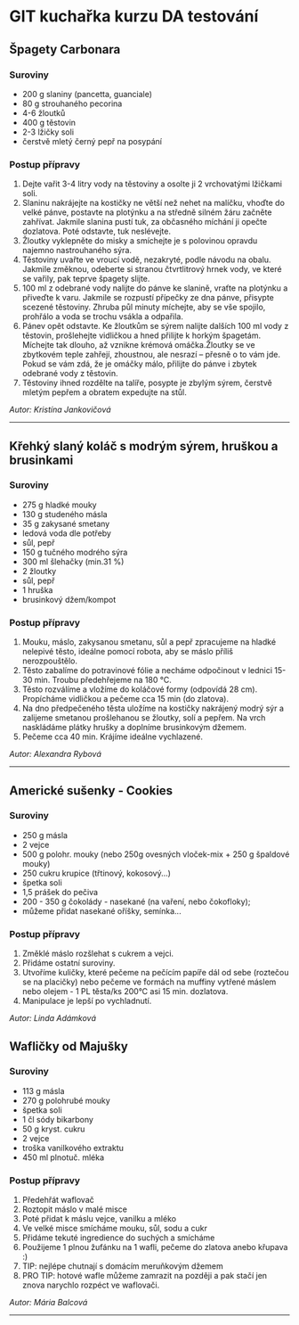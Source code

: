 # GIT kuchařka kurzu DA testování

## Špagety Carbonara

### Suroviny
* 200 g slaniny (pancetta, guanciale)
* 80 g strouhaného pecorina
* 4-6 žloutků
* 400 g těstovin
* 2-3 lžičky soli
* čerstvě mletý černý pepř na posypání

### Postup přípravy
1. Dejte vařit 3-4 litry vody na těstoviny a osolte ji 2 vrchovatými lžičkami soli.
2. Slaninu nakrájejte na kostičky ne větší než nehet na malíčku, vhoďte do velké pánve, postavte na plotýnku a na středně silném žáru začněte zahřívat. Jakmile slanina pustí tuk, za občasného míchání ji opečte dozlatova. Poté odstavte, tuk neslévejte.
3. Žloutky vyklepněte do misky a smíchejte je s polovinou opravdu najemno nastrouhaného sýra.
4. Těstoviny uvařte ve vroucí vodě, nezakryté, podle návodu na obalu. Jakmile změknou, odeberte si stranou čtvrtlitrový hrnek vody, ve které se vařily, pak teprve špagety slijte.
5. 100 ml z odebrané vody nalijte do pánve ke slanině, vraťte na plotýnku a přiveďte k varu. Jakmile se rozpustí přípečky ze dna pánve, přisypte scezené těstoviny. Zhruba půl minuty míchejte, aby se vše spojilo, prohřálo a voda se trochu vsákla a odpařila.
6. Pánev opět odstavte. Ke žloutkům se sýrem nalijte dalších 100 ml vody z těstovin, prošlehejte vidličkou a hned přilijte k horkým špagetám. Míchejte tak dlouho, až vznikne krémová omáčka.Žloutky se ve zbytkovém teple zahřejí, zhoustnou, ale nesrazí – přesně o to vám jde. Pokud se vám zdá, že je omáčky málo, přilijte do pánve i zbytek odebrané vody z těstovin.
7. Těstoviny ihned rozdělte na talíře, posypte je zbylým sýrem, čerstvě mletým pepřem a obratem expedujte na stůl.


_Autor: Kristína Jankovičová_

---

## Křehký slaný koláč s modrým sýrem, hruškou a brusinkami

### Suroviny
* 275 g hladké mouky
* 130 g studeného másla
* 35 g zakysané smetany
* ledová voda dle potřeby
* sůl, pepř
* 150 g tučného modrého sýra
* 300 ml šlehačky (min.31 %)
* 2 žloutky
* sůl, pepř
* 1 hruška
* brusinkový džem/kompot

### Postup přípravy
1. Mouku, máslo, zakysanou smetanu, sůl a pepř zpracujeme na hladké nelepivé těsto, ideálne pomocí robota, aby se máslo příliš nerozpouštělo. 
2. Těsto zabalíme do potravinové fólie a necháme odpočinout v lednici 15-30 min. Troubu předehřejeme na 180 °C.
3. Těsto rozválíme a vložíme do koláčové formy (odpovídá 28 cm). Propícháme vidličkou a pečeme cca 15 min (do zlatova).
4. Na dno předpečeného těsta uložíme na kostičky nakrájený modrý sýr a zalijeme smetanou prošlehanou se žloutky, solí a pepřem. Na vrch naskládáme plátky hrušky a doplníme brusinkovým džemem.
5. Pečeme cca 40 min. Krájíme ideálne vychlazené.


_Autor: Alexandra Rybová_

---

## Americké sušenky - Cookies


### Suroviny
* 250 g másla
* 2 vejce
* 500 g polohr. mouky (nebo 250g ovesných vloček-mix + 250 g špaldové mouky)
* 250 cukru krupice (třtinový, kokosový...)
* špetka soli
* 1,5 prášek do pečiva
* 200 - 350 g čokolády - nasekané (na vaření, nebo čokofloky);
* můžeme přidat nasekané oříšky, semínka...


### Postup přípravy
1. Změklé máslo rozšlehat s cukrem a vejci.
2. Přidáme ostatní suroviny.
3. Utvoříme kuličky, které pečeme na pečícím papíře dál od sebe (roztečou se na placičky) nebo pečeme ve formách na
   muffiny vytřené máslem nebo olejem - 1 PL těsta/ks 200°C asi 15 min. dozlatova.
4. Manipulace je lepší po vychladnutí.


_Autor: Linda Adámková_

## Wafličky od Majušky

### Suroviny
* 113 g másla
* 270 g polohrubé mouky
* špetka soli
* 1 čl sódy bikarbony
* 50 g kryst. cukru
* 2 vejce
* troška vanilkového extraktu
* 450 ml plnotuč. mléka

### Postup přípravy
1. Předehřát waflovač
2. Roztopit máslo v malé misce
3. Poté přidat k máslu vejce, vanilku a mléko
4. Ve velké misce smícháme mouku, sůl, sodu a cukr
5. Přidáme tekuté ingredience do suchých a smícháme
6. Použijeme 1 plnou žufánku na 1 wafli, pečeme do zlatova anebo křupava :)
7. TIP: nejlépe chutnají s domácím meruňkovým džemem
8. PRO TIP: hotové wafle můžeme zamrazit na později a pak stačí jen znova 
narychlo rozpéct ve waflovači.

_Autor: Mária Balcová_

---